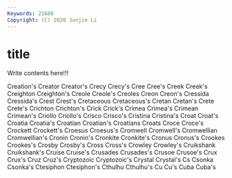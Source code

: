 ```yaml
---
Keywords: 21688
Copyright: (C) 2020 Junjie Li
---
```


# title

Write contents here!!!

Creation's 
Creator 
Creator's 
Crecy 
Crecy's 
Cree 
Cree's 
Creek
Creek's 
Creighton 
Creighton's 
Creole 
Creole's 
Creoles 
Creon 
Creon's 
Cressida 
Cressida's
Crest 
Crest's 
Cretaceous 
Cretaceous's 
Cretan 
Cretan's 
Crete 
Crete's 
Crichton 
Crichton's
Crick 
Crick's 
Crimea 
Crimea's 
Crimean 
Crimean's 
Criollo 
Criollo's 
Crisco 
Crisco's
Cristina 
Cristina's 
Croat 
Croat's 
Croatia 
Croatia's 
Croatian 
Croatian's 
Croatians 
Croats
Croce 
Croce's 
Crockett 
Crockett's 
Croesus 
Croesus's 
Cromwell 
Cromwell's 
Cromwellian 
Cromwellian's
Cronin 
Cronin's 
Cronkite 
Cronkite's 
Cronus 
Cronus's 
Crookes 
Crookes's 
Crosby 
Crosby's
Cross 
Cross's 
Crowley 
Crowley's 
Cruikshank 
Cruikshank's 
Cruise 
Cruise's 
Crusades 
Crusades's
Crusoe 
Crusoe's 
Crux 
Crux's 
Cruz 
Cruz's 
Cryptozoic 
Cryptozoic's 
Crystal 
Crystal's
Cs 
Csonka 
Csonka's 
Ctesiphon 
Ctesiphon's 
Cthulhu 
Cthulhu's 
Cu 
Cu's 
Cuba
Cuba's 
